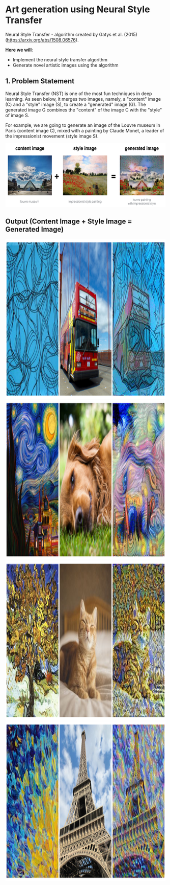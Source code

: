 # Art generation using Neural Style Transfer

Neural Style Transfer - algorithm created by Gatys et al. (2015) (https://arxiv.org/abs/1508.06576). 

**Here we will**:
- Implement the neural style transfer algorithm
- Generate novel artistic images using the algorithm

## 1. Problem Statement
Neural Style Transfer (NST) is one of the most fun techniques in deep learning. As seen below, it merges two images, namely, a "content" image (C) and a "style" image (S), to create a "generated" image (G). The generated image G combines the "content" of the image C with the "style" of image S. 

For example, we are going to generate an image of the Louvre museum in Paris (content image C), mixed with a painting by Claude Monet, a leader of the impressionist movement (style image S).

<img src="images/louvre_generated.png" style="width:750px;height:200px;">

## Output (Content Image + Style Image = Generated Image)
<img src="z/11.jpg" style="width:500;height:500px;">
<img src="z/22.jpg" style="width:500;height:500px;">
<img src="z/33.jpg" style="width:500;height:500px;">
<img src="z/44.jpg" style="width:500;height:500px;">
